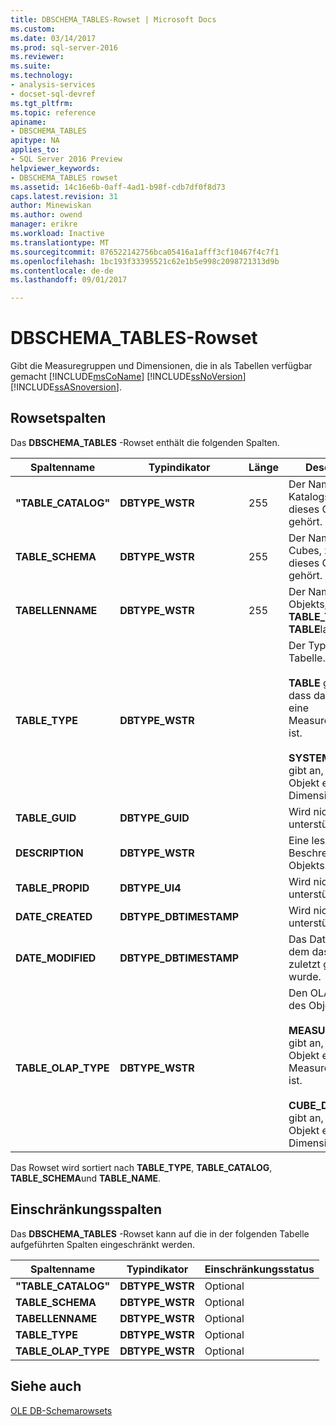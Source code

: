 ```yaml
---
title: DBSCHEMA_TABLES-Rowset | Microsoft Docs
ms.custom: 
ms.date: 03/14/2017
ms.prod: sql-server-2016
ms.reviewer: 
ms.suite: 
ms.technology:
- analysis-services
- docset-sql-devref
ms.tgt_pltfrm: 
ms.topic: reference
apiname:
- DBSCHEMA_TABLES
apitype: NA
applies_to:
- SQL Server 2016 Preview
helpviewer_keywords:
- DBSCHEMA_TABLES rowset
ms.assetid: 14c16e6b-0aff-4ad1-b98f-cdb7df0f8d73
caps.latest.revision: 31
author: Minewiskan
ms.author: owend
manager: erikre
ms.workload: Inactive
ms.translationtype: MT
ms.sourcegitcommit: 876522142756bca05416a1afff3cf10467f4c7f1
ms.openlocfilehash: 1bc193f33395521c62e1b5e998c2098721313d9b
ms.contentlocale: de-de
ms.lasthandoff: 09/01/2017

---
```

# <a name="dbschematables-rowset"></a>DBSCHEMA_TABLES-Rowset
  Gibt die Measuregruppen und Dimensionen, die in als Tabellen verfügbar gemacht [!INCLUDE[msCoName](../../../includes/msconame-md.md)] [!INCLUDE[ssNoVersion](../../../includes/ssnoversion-md.md)] [!INCLUDE[ssASnoversion](../../../includes/ssasnoversion-md.md)].  
  
## <a name="rowset-columns"></a>Rowsetspalten  
 Das **DBSCHEMA_TABLES** -Rowset enthält die folgenden Spalten.  
  
|Spaltenname|Typindikator|Länge|Description|  
|-----------------|--------------------|------------|-----------------|  
|**"TABLE_CATALOG"**|**DBTYPE_WSTR**|255|Der Name des Katalogs, zu dem dieses Objekt gehört.|  
|**TABLE_SCHEMA**|**DBTYPE_WSTR**|255|Der Name des Cubes, zu dem dieses Objekt gehört.|  
|**TABELLENNAME**|**DBTYPE_WSTR**|255|Der Name des Objekts, wenn **TABLE_TYPE** **TABLE**lautet.|  
|**TABLE_TYPE**|**DBTYPE_WSTR**||Der Typ der Tabelle.<br /><br /> **TABLE** gibt an, dass das Objekt eine Measuregruppe ist.<br /><br /> **SYSTEM TABLE** gibt an, dass das Objekt eine Dimension ist.|  
|**TABLE_GUID**|**DBTYPE_GUID**||Wird nicht unterstützt.|  
|**DESCRIPTION**|**DBTYPE_WSTR**||Eine lesbare Beschreibung des Objekts.|  
|**TABLE_PROPID**|**DBTYPE_UI4**||Wird nicht unterstützt.|  
|**DATE_CREATED**|**DBTYPE_DBTIMESTAMP**||Wird nicht unterstützt.|  
|**DATE_MODIFIED**|**DBTYPE_DBTIMESTAMP**||Das Datum, an dem das Objekt zuletzt geändert wurde.|  
|**TABLE_OLAP_TYPE**|**DBTYPE_WSTR**||Den OLAP-Typ des Objekts.<br /><br /> **MEASURE_GROUP** gibt an, dass das Objekt eine Measuregruppe ist.<br /><br /> **CUBE_DIMENSION** gibt an, dass das Objekt eine Dimension ist.|  
  
 Das Rowset wird sortiert nach **TABLE_TYPE**, **TABLE_CATALOG**, **TABLE_SCHEMA**und **TABLE_NAME**.  
  
## <a name="restriction-columns"></a>Einschränkungsspalten  
 Das **DBSCHEMA_TABLES** -Rowset kann auf die in der folgenden Tabelle aufgeführten Spalten eingeschränkt werden.  
  
|Spaltenname|Typindikator|Einschränkungsstatus|  
|-----------------|--------------------|-----------------------|  
|**"TABLE_CATALOG"**|**DBTYPE_WSTR**|Optional|  
|**TABLE_SCHEMA**|**DBTYPE_WSTR**|Optional|  
|**TABELLENNAME**|**DBTYPE_WSTR**|Optional|  
|**TABLE_TYPE**|**DBTYPE_WSTR**|Optional|  
|**TABLE_OLAP_TYPE**|**DBTYPE_WSTR**|Optional|  
  
## <a name="see-also"></a>Siehe auch  
 [OLE DB-Schemarowsets](../../../analysis-services/schema-rowsets/ole-db/ole-db-schema-rowsets.md)  
  
  

